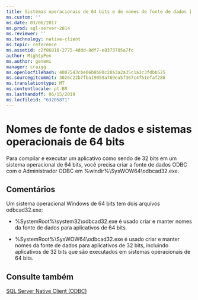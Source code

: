 ```yaml
---
title: Sistemas operacionais de 64 bits e de nomes de fonte de dados | Microsoft Docs
ms.custom: ''
ms.date: 03/06/2017
ms.prod: sql-server-2014
ms.reviewer: ''
ms.technology: native-client
ms.topic: reference
ms.assetid: c2f86810-2775-4ddd-8df7-e8373785a7fc
author: MightyPen
ms.author: genemi
manager: craigg
ms.openlocfilehash: 4007543cbe06b8b80c28a3a2a35c1a3c3fdbb525
ms.sourcegitcommit: 3026c22b7fba19059a769ea5f367c4f51efaf286
ms.translationtype: MT
ms.contentlocale: pt-BR
ms.lasthandoff: 06/15/2019
ms.locfileid: "63205871"
---
```

# <a name="data-source-names-and-64-bit-operating-systems"></a>Nomes de fonte de dados e sistemas operacionais de 64 bits
  Para compilar e executar um aplicativo como sendo de 32 bits em um sistema operacional de 64 bits, você precisa criar a fonte de dados ODBC com o Administrador ODBC em %windir%\SysWOW64\odbcad32.exe.  
  
## <a name="remarks"></a>Comentários  
 Um sistema operacional Windows de 64 bits tem dois arquivos odbcad32.exe:  
  
-   %SystemRoot%\system32\odbcad32.exe é usado criar e manter nomes da fonte de dados para aplicativos de 64 bits.  
  
-   %SystemRoot%\SysWOW64\odbcad32.exe é usado criar e manter nomes da fonte de dados para aplicativos de 32 bits, incluindo aplicativos de 32 bits que são executados em sistemas operacionais de 64 bits.  
  
## <a name="see-also"></a>Consulte também  
 [SQL Server Native Client &#40;ODBC&#41;](sql-server-native-client-odbc.md)  
  
  
